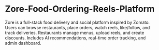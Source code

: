 # Zore-Food-Ordering-Reels-Platform
Zore is a full-stack food delivery and social platform inspired by Zomato. Users can browse restaurants, place orders, watch reels, like/follow, and track deliveries. Restaurants manage menus, upload reels, and create discounts. Includes AI recommendations, real-time order tracking, and admin dashboard.
